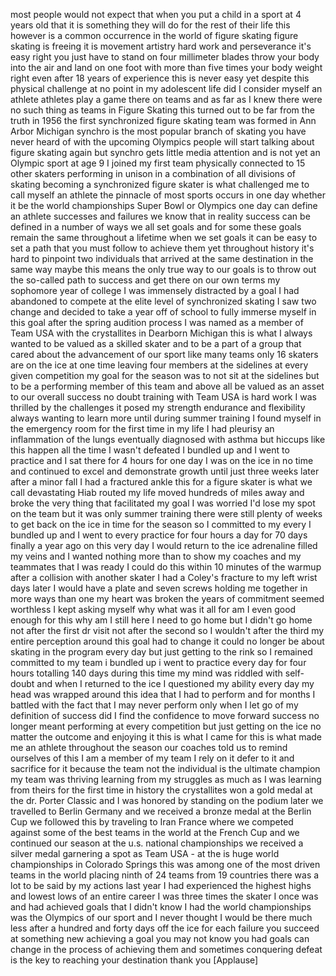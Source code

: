 
most people would not expect that when
you put a child in a sport at 4 years
old that it is something they will do
for the rest of their life this however
is a common occurrence in the world of
figure skating figure skating is freeing
it is movement artistry hard work and
perseverance it&#39;s easy right you just
have to stand on four millimeter blades
throw your body into the air and land on
one foot with more than five times your
body weight right even after 18 years of
experience this is never easy yet
despite this physical challenge at no
point in my adolescent life did I
consider myself an athlete athletes play
a game there on teams and as far as I
knew there were no such thing as teams
in Figure Skating this turned out to be
far from the truth
in 1956 the first synchronized figure
skating team was formed in Ann Arbor
Michigan synchro is the most popular
branch of skating you have never heard
of with the upcoming Olympics people
will start talking about figure skating
again but synchro gets little media
attention and is not yet an Olympic
sport at age 9 I joined my first team
physically connected to 15 other skaters
performing in unison in a combination of
all divisions of skating becoming a
synchronized figure skater is what
challenged me to call myself an athlete
the pinnacle of most sports occurs in
one day whether it be the world
championships
Super Bowl or Olympics one day can
define an athlete successes and failures
we know that in reality success can be
defined in a number of ways we all set
goals and for some these goals remain
the same throughout a lifetime when we
set goals it can be easy to set a path
that you must follow to achieve them yet
throughout history it&#39;s hard to pinpoint
two individuals that arrived at the same
destination in the same way maybe this
means the only true way to
our goals is to throw out the so-called
path to success and get there on our own
terms my sophomore year of college I was
immensely distracted by a goal I had
abandoned to compete at the elite level
of synchronized skating I saw two change
and decided to take a year off of school
to fully immerse myself in this goal
after the spring audition process I was
named as a member of Team USA with the
crystallites in Dearborn Michigan this
is what I always wanted to be valued as
a skilled skater and to be a part of a
group that cared about the advancement
of our sport like many teams only 16
skaters are on the ice at one time
leaving four members at the sidelines at
every given competition my goal for the
season was to not sit at the sidelines
but to be a performing member of this
team and above all be valued as an asset
to our overall success no doubt training
with Team USA is hard work I was
thrilled by the challenges it posed my
strength endurance and flexibility
always wanting to learn more until
during summer training I found myself in
the emergency room for the first time in
my life I had pleurisy an inflammation
of the lungs eventually diagnosed with
asthma but hiccups like this happen all
the time
I wasn&#39;t defeated I bundled up and I
went to practice and I sat there for 4
hours for one day I was on the ice in no
time and continued to excel and
demonstrate growth until just three
weeks later after a minor fall I had a
fractured ankle this for a figure skater
is what we call devastating Hiab routed
my life moved hundreds of miles away and
broke the very thing that facilitated my
goal I was worried I&#39;d lose my spot on
the team but it was only summer training
there were still plenty of weeks to get
back on the ice in time for the season
so I committed to my
every I bundled up and I went to every
practice for four hours a day for 70
days finally a year ago on this very day
I would return to the ice adrenaline
filled my veins and I wanted nothing
more than to show my coaches and my
teammates that I was ready I could do
this within 10 minutes of the warmup
after a collision with another skater
I had a Coley&#39;s fracture to my left
wrist days later I would have a plate
and seven screws holding me together in
more ways than one
my heart was broken the years of
commitment seemed worthless I kept
asking myself why what was it all for am
I even good enough for this why am I
still here I need to go home but I
didn&#39;t go home not after the first dr
visit not after the second so I wouldn&#39;t
after the third my entire perception
around this goal had to change it could
no longer be about skating in the
program every day but just getting to
the rink so I remained committed to my
team i bundled up i went to practice
every day for four hours totalling 140
days during this time my mind was
riddled with self-doubt and when I
returned to the ice I questioned my
ability every day my head was wrapped
around this idea that I had to perform
and for months I battled with the fact
that I may never perform only when I let
go of my definition of success did I
find the confidence to move forward
success no longer meant performing at
every competition but just getting on
the ice no matter the outcome and
enjoying it this
is what I came for this is what made me
an athlete
throughout the season our coaches told
us to remind ourselves of this I am a
member of my team I rely on it defer to
it and sacrifice for it because the team
not the individual is the ultimate
champion my team was thriving learning
from my struggles as much as I was
learning from theirs for the first time
in history the crystallites won a gold
medal at the dr. Porter Classic and I
was honored by standing on the podium
later we travelled to Berlin Germany and
we received a bronze medal at the Berlin
Cup we followed this by traveling to
Iran France where we competed against
some of the best teams in the world at
the French Cup and we continued our
season at the u.s. national
championships
we received a silver medal garnering a
spot as Team USA - at the is huge world
championships in Colorado Springs this
was among one of the most driven teams
in the world
placing ninth of 24 teams from 19
countries there was a lot to be said by
my actions last year I had experienced
the highest highs and lowest lows of an
entire career I was three times the
skater I once was and had achieved goals
that I didn&#39;t know I had the world
championships was the Olympics of our
sport and I never thought I would be
there much less after a hundred and
forty days off the ice for each failure
you succeed at something new achieving a
goal you may not know you had goals can
change in the process of achieving them
and sometimes conquering defeat is the
key to reaching your destination thank
you
[Applause]
